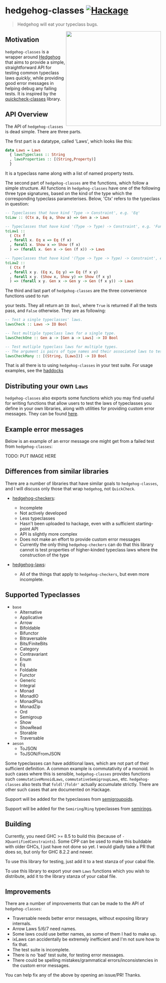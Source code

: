 hedgehog-classes [![Hackage][hackage-shield]][hackage]
================

> Hedgehog will eat your typeclass bugs.

<img src="https://github.com/hedgehogqa/haskell-hedgehog/raw/master/img/hedgehog-logo.png" width="307" align="right"/>

## Motivation

`hedgehog-classes` is a wrapper around [Hedgehog](http://hedgehog.qa/) that aims to provide a simple, straightforward API for testing common typeclass laws <i>quickly</i>, while providing good error messages in helping debug any failing tests. It is inspired by the [quickcheck-classes](http://hackage.haskell.org/package/quickcheck-classes) library.

## API Overview

The API of `hedgehog-classes` is dead simple. There are three parts.

The first part is a datatype, called 'Laws', which looks like this:

```haskell
data Laws = Laws
  { lawsTypeclass :: String
  , lawsProperties :: [(String,Property)]
  }
```

It is a typeclass name along with a list of named property tests.

The second part of `hedgehog-classes` are the functions, which follow a simple structure. All functions in `hedgehog-classes` have one of the following three type signatures, based on the kind of the type which the corresponding typeclass parameterises. Below, 'Ctx' refers to the typeclass in question:

```haskell
-- Typeclasses that have kind 'Type -> Constraint', e.g. 'Eq'
tcLaw :: (Ctx a, Eq a, Show a) => Gen a -> Laws

-- Typeclasses that have kind '(Type -> Type) -> Constraint', e.g. 'Functor'
tcLaw1 ::
  ( Ctx f
  , forall x. Eq x => Eq (f x)
  , forall x. Show x => Show (f x)
  ) => (forall x. Gen x -> Gen (f x)) -> Laws

-- Typeclasses that have kind '(Type -> Type -> Type) -> Constraint', e.g. 'Bifunctor'
tcLaw2 ::
  ( Ctx f
  , forall x y. (Eq x, Eq y) => Eq (f x y)
  , forall x y. (Show x, Show y) => Show (f x y)
  ) => (forall x y. Gen x -> Gen y -> Gen (f x y)) -> Laws
```

The third and last part of `hedgehog-classes` are the three convenience functions used to run

your tests. They all return an `IO Bool`, where `True` is returned if all the tests pass, and `False` otherwise. They are as following:

```haskell
-- Test a single typeclasses' laws.
lawsCheck :: Laws -> IO Bool

-- Test multiple typeclass laws for a single type.
lawsCheckOne :: Gen a -> [Gen a -> Laws] -> IO Bool

-- Test mutliple typeclass laws for multiple types.
-- The argument is pairs of type names and their associated laws to test.
lawsCheckMany :: [(String, [Laws])] -> IO Bool
```

That is all there is to using `hedgehog-classes` in your test suite. For usage examples, see the [haddocks](http://hackage.haskell.org/package/hedgehog-classes)

## Distributing your own `Laws`

`hedgehog-classes` also exports some functions which you may find useful for writing functions that allow users to test the laws of typeclasses you define in your own libraries, along with utilities for providing custom error messages. They can be found [here](http://hackage.haskell.org/package/hedgehog-classes-0.1.0.0/docs/Hedgehog.-Classes.html#g:6).

## Example error messages
Below is an example of an error message one might get from a failed test from `hedgehog-classes`:

TODO: PUT IMAGE HERE

## Differences from similar libraries
There are a number of libraries that have similar goals to `hedgehog-classes`, and I will discuss only those that wrap `hedgehog`, not `QuickCheck`.

  - [hedgehog-checkers](https://github.com/bitemyapp/hedgehog-checkers):
      - Incomplete
      - Not actively developed
      - Less typeclasses
      - Hasn't been uploaded to hackage, even with a sufficient starting-point API
      - API is slightly more complex
      - Does not make an effort to provide custom error messages
      - Currently the only thing `hedgehog-checkers` can do that this library cannot
        is test properties of higher-kinded typeclass laws where the construction of
        the type 
      
  - [hedgehog-laws](https://github.com/qfpl/hedgehog-laws):
      - All of the things that apply to `hedgehog-checkers`, but even more incomplete.

## Supported Typeclasses

  - `base`
       - Alternative
       - Applicative
       - Arrow
       - Bifoldable
       - Bifunctor
       - Bitraversable
       - Bits/FiniteBits
       - Category
       - Contravariant
       - Enum
       - Eq
       - Foldable
       - Functor
       - Generic
       - Integral
       - Monad
       - MonadIO
       - MonadPlus
       - MonadZip
       - Ord
       - Semigroup
       - Show
       - ShowRead
       - Storable
       - Traversable
  - `aeson`
       - ToJSON
       - ToJSON/FromJSON

Some typeclasses can have additional laws, which are not part of their sufficient definition. A common example is commutativity of a monoid. In such cases where this is sensible, `hedgehog-classes` provides functions such `commutativeMonoidLaws`, `commutativeSemigroupLaws`, etc. `hedgehog-classes` also tests that `foldl'`/`foldr'` actually accumulate strictly. There are other such cases that are documented on Hackage.

Support will be added for the typeclasses from [semigroupoids](http://hackage.haskell.org/package/semigroupoids).

Support will be added for the `Semiring`/`Ring` typeclasses from [semirings](http://hackage.haskell.org/package/semirings).

## Building

Currently, you need GHC >= 8.5 to build this (because of `-XQuantifiedConstraints`). Some CPP can be used to make this buildable with older GHCs, I just have not done so yet. I would gladly take a PR that does so, but only for GHC 8.2.2 and newer.

To use this library for testing, just add it to a test stanza of your cabal file.

To use this library to export your own `Laws` functions which you wish to distribute, add it to the library stanza of your cabal file.

  [hackage]: http://hackage.haskell.org/package/hedgehog-classes
  [hackage-shield]: https://img.shields.io/badge/hackage-v0.6.1-blue.svg

## Improvements

There are a number of improvements that can be made to the API of `hedgehog-classes`:

  - Traversable needs better error messages, without exposing library internals.
  - Arrow Laws 5/6/7 need names.
  - Some laws could use better names, as some of them I had to make up.
  - ixLaws can accidentally be extremely inefficient and I'm not sure how to fix that.
  - The test suite is incomplete.
  - There is no 'bad' test suite, for testing error messages.
  - There could be spelling mistakes/grammatical errors/inconsistencies in the custom error messages.

You can help fix any of the above by opening an issue/PR! Thanks.
